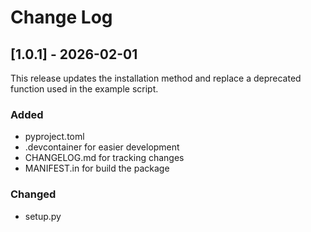 # Change Log

## [1.0.1] - 2026-02-01

This release updates the installation method and replace a deprecated function used in the example script. 

### Added
- pyproject.toml
- .devcontainer for easier development 
- CHANGELOG.md for tracking changes
- MANIFEST.in for build the package

### Changed
- setup.py 